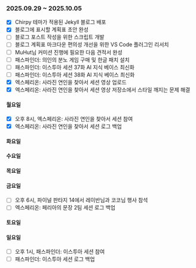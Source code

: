### 2025.09.29 ~ 2025.10.05
- [x] Chirpy 테마가 적용된 Jekyll 블로그 배포
- [x] 블로그에 표시할 계획표 초안 완성
- [ ] 블로그 포스트 작성을 위한 스크립트 개발
- [ ] 블로그 계획표 마크다운 편의성 개선을 위한 VS Code 플러그인 리서치
- [ ] MuHut님 커미션 진행에 필요한 다음 견적서 완성
- [ ] 패스파인더: 의인의 분노 게임 구매 및 한글 패치 설치
- [ ] 패스파인더: 이스투아 세션 37화 AI 지식 베이스 최신화
- [ ] 패스파인더: 이스투아 세션 38화 AI 지식 베이스 최신화
- [x] 엑스페리온: 사라진 연인을 찾아서 세션 영상 업로드
- [x] 엑스페리온: 사라진 연인을 찾아서 세션 영상 저장소에서 스타일 깨지는 문제 해결

#### 월요일
- [x] 오후 8시, 엑스페리온: 사라진 연인을 찾아서 세션 참여
- [x] 엑스페리온: 사라진 연인을 찾아서 세션 로그 백업

#### 화요일

#### 수요일

#### 목요일

#### 금요일
- [ ] 오후 6시, 파이널 판타지 14에서 레이반님과 코코님 행사 참석
- [ ] 엑스페리온: 페리아의 문장 2팀 세션 로그 백업

#### 토요일

#### 일요일
- [ ] 오후 1시, 패스파인더: 이스투아 세션 참여
- [ ] 패스파인더: 이스투아 세션 로그 백업
